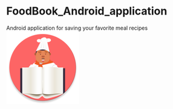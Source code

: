 # FoodBook_Android_application
Android application for saving your favorite meal recipes 
![alt text](https://github.com/jelenapetrovacki/FoodBook_Android_application/blob/master/AndroidProjekat/app/src/main/res/mipmap-xxxhdpi/ic_launcher2_round.png)
